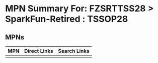 



# MPN Summary For: FZSRTTSS28 > SparkFun-Retired : TSSOP28

## MPNs
  

|MPN|Direct Links|Search Links|
| :--- | :--- | :--- |
||||
